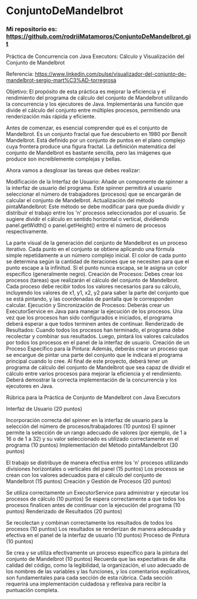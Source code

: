 # ConjuntoDeMandelbrot
### Mi repositorio es: https://github.com/rodriiMatamoros/ConjuntoDeMandelbrot.git


Práctica de Concurrencia con Java Executors: Cálculo y Visualización del Conjunto de Mandelbrot

Referencia: https://www.linkedin.com/pulse/visualizador-del-conjunto-de-mandelbrot-sergio-mart%C3%AD-torregrosa

Objetivo: El propósito de esta práctica es mejorar la eficiencia y el rendimiento del programa de cálculo del conjunto de Mandelbrot utilizando la concurrencia y los ejecutores de Java. Implementarás una función que divide el cálculo del conjunto entre múltiples procesos, permitiendo una renderización más rápida y eficiente.

Antes de comenzar, es esencial comprender qué es el conjunto de Mandelbrot. Es un conjunto fractal que fue descubierto en 1980 por Benoît Mandelbrot. Está definido por un conjunto de puntos en el plano complejo cuya frontera produce una figura fractal. La definición matemática del conjunto de Mandelbrot es bastante sencilla, pero las imágenes que produce son increíblemente complejas y bellas.

Ahora vamos a desglosar las tareas que debes realizar:

Modificación de la Interfaz de Usuario: Añade un componente de spinner a la interfaz de usuario del programa. Este spinner permitirá al usuario seleccionar el número de trabajadores (procesos) que se encargarán de calcular el conjunto de Mandelbrot.
Actualización del método pintaMandelbrot: Este método se debe modificar para que pueda dividir y distribuir el trabajo entre los 'n' procesos seleccionados por el usuario. Se sugiere dividir el cálculo en sentido horizontal o vertical, dividiendo panel.getWidth() o panel.getHeight() entre el número de procesos respectivamente.

La parte visual de la generación del conjunto de Mandelbrot es un proceso iterativo. Cada punto en el conjunto se obtiene aplicando una fórmula simple repetidamente a un número complejo inicial. El color de cada punto se determina según la cantidad de iteraciones que se necesiten para que el punto escape a la infinitud. Si el punto nunca escapa, se le asigna un color específico (generalmente negro).
Creación de Procesos: Debes crear los procesos (tareas) que realizarán el cálculo del conjunto de Mandelbrot. Cada proceso debe recibir todos los valores necesarios para su cálculo, incluyendo los valores de x1, y1, x2, y2 para saber la parte del conjunto que se está pintando, y las coordenadas de pantalla que le corresponden calcular.
Ejecución y Sincronización de Procesos: Deberás crear un ExecutorService en Java para manejar la ejecución de los procesos. Una vez que los procesos han sido configurados e iniciados, el programa deberá esperar a que todos terminen antes de continuar.
Renderizado de Resultados: Cuando todos los procesos han terminado, el programa debe recolectar y combinar sus resultados. Luego, pintará los valores calculados por todos los procesos en el panel de la interfaz de usuario.
Creación de un Proceso Específico para la Pintura: Además, deberás crear un proceso que se encargue de pintar una parte del conjunto que le indicará el programa principal cuando lo cree.
Al final de este proyecto, deberá tener un programa de cálculo del conjunto de Mandelbrot que sea capaz de dividir el cálculo entre varios procesos para mejorar la eficiencia y el rendimiento. Deberá demostrar la correcta implementación de la concurrencia y los ejecutores en Java.

Rúbrica para la Práctica de Conjunto de Mandelbrot con Java Executors

Interfaz de Usuario (20 puntos)

Incorporación correcta del spinner en la interfaz de usuario para la selección del número de procesos/trabajadores (10 puntos)
El spinner permite la selección de un rango adecuado de valores (por ejemplo, de 1 a 16 o de 1 a 32) y su valor seleccionado es utilizado correctamente en el programa (10 puntos)
Implementación del Método pintaMandelbrot (30 puntos)

El trabajo se distribuye de manera efectiva entre los 'n' procesos utilizando divisiones horizontales o verticales del panel (15 puntos)
Los procesos se crean con los valores adecuados para el cálculo del conjunto de Mandelbrot (15 puntos)
Creación y Gestión de Procesos (20 puntos)

Se utiliza correctamente un ExecutorService para administrar y ejecutar los procesos de cálculo (10 puntos)
Se espera correctamente a que todos los procesos finalicen antes de continuar con la ejecución del programa (10 puntos)
Renderizado de Resultados (20 puntos)

Se recolectan y combinan correctamente los resultados de todos los procesos (10 puntos)
Los resultados se renderizan de manera adecuada y efectiva en el panel de la interfaz de usuario (10 puntos)
Proceso de Pintura (10 puntos)

Se crea y se utiliza efectivamente un proceso específico para la pintura del conjunto de Mandelbrot (10 puntos)
Recuerda que las expectativas de alta calidad del código, como la legibilidad, la organización, el uso adecuado de los nombres de las variables y las funciones, y los comentarios explicativos, son fundamentales para cada sección de esta rúbrica. Cada sección requerirá una implementación cuidadosa y reflexiva para recibir la puntuación completa.
